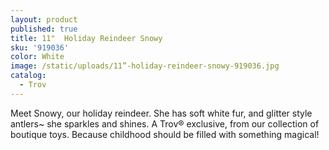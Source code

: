 ```yaml
---
layout: product
published: true
title: 11"  Holiday Reindeer Snowy
sku: '919036'
color: White
image: /static/uploads/11”-holiday-reindeer-snowy-919036.jpg
catalog:
  - Trov
---
```

Meet Snowy, our holiday reindeer. She has soft white fur, and glitter style antlers~ she sparkles and shines.  A Trov® exclusive, from our collection of boutique toys. Because childhood should be filled with something magical!
